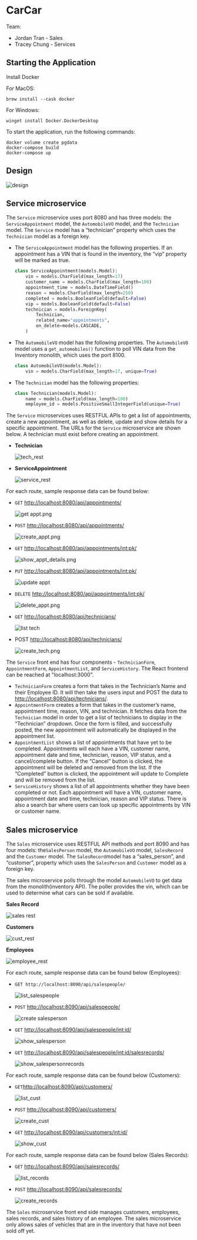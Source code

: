 # CarCar

Team:

* Jordan Tran - Sales
* Tracey Chung - Services

## Starting the Application
Install Docker

For MacOS:
```
brew install --cask docker
```

For Windows:
```
winget install Docker.DockerDesktop
```

To start the application, run the following commands:
```
docker volume create pgdata
docker-compose build
docker-compose up
```

## Design
![design](./img/proj_diagram.png)


## Service microservice

The `Service` microservice uses port 8080 and has three models: the `ServiceAppointment` model, the `AutomobileVO` model, and the `Technician` model. The `Service` model has a “technician” property which uses the `Technician` model as a foreign key.

- The `ServiceAppointment` model has the following properties. If an appointment has a VIN that is found in the inventory, the “vip” property will be marked as true.

    ```python
    class ServiceAppointment(models.Model):
        vin = models.CharField(max_length=17)
        customer_name = models.CharField(max_length=100)
        appointment_time = models.DateTimeField()
        reason = models.CharField(max_length=250)
        completed = models.BooleanField(default=False)
        vip = models.BooleanField(default=False)
        technician = models.ForeignKey(
            Technician,
            related_name="appointments",
            on_delete=models.CASCADE,
        )
    ```

- The `AutomobileVO` model has the following properties. The `AutomobileVO` model uses a `get_automobiles()` function to poll VIN data from the Inventory monolith, which uses the port 8100.

    ```python
    class AutomobileVO(models.Model):
        vin = models.CharField(max_length=17, unique=True)
    ```

- The `Technician` model has the following properties:

    ```python
    class Technician(models.Model):
        name = models.CharField(max_length=100)
        employee_id = models.PositiveSmallIntegerField(unique=True)
    ```


The `Service` microservices uses RESTFUL APIs to get a list of appointments, create a new appointment, as well as delete, update and show details for a specific appointment. The URLs for the `Service` microservice are shown below. A technician must exist before creating an appointment.

- **Technician**

    ![tech_rest](./img/technician_rest.png)

- **ServiceAppointment**

    ![service_rest](./img/service_rest.png)


For each route, sample response data can be found below:

- `GET` [http://localhost:8080/api/appointments/](http://localhost:8080/api/appointments/)

    ![get appt.png](./img/get_appt.png)

- `POST`  [http://localhost:8080/api/appointments/](http://localhost:8080/api/appointments/)

    ![create_appt.png](./img/create_appt.png)

- `GET` [http://localhost:8080/api/appointments/<int:pk>/](http://localhost:8080/api/appointments/1/)

    ![show_appt_details.png](./img/show_appt_details.png)

- `PUT` [http://localhost:8080/api/appointments/<int:pk>/](http://localhost:8080/api/appointments/1/)

    ![update appt](./img/update_appt.png)

- `DELETE` [http://localhost:8080/api/appointments/<int:pk>/](http://localhost:8080/api/appointments/1/)

    ![delete_appt.png](./img/delete_appt.png)

- `GET` [http://localhost:8080/api/technicians/](http://localhost:8080/api/technicians/)

    ![list tech](./img/get_tech.png)

- POST [http://localhost:8080/api/technicians/](http://localhost:8080/api/technicians/)

    ![create_tech.png](./img/create_tech.png)


The `Service` front end has four components - `TechnicianForm`, `AppointmentForm`, `AppointmentList`, and `ServiceHistory`. The React frontend can be reached at "localhost:3000".

- `TechnicianForm` creates a form that takes in the Technician’s Name and their Employee ID. It will then take the users input and POST the data to [http://localhost:8080/api/technicians/](http://localhost:8080/api/technicians/).
- `AppointmentForm` creates a form that takes in the customer’s name, appointment time, reason, VIN, and technician. It fetches data from the `Technician` model in order to get a list of technicians to display in the “Technician” dropdown. Once the form is filled, and successfully posted, the new appointment will automatically be displayed in the appointment list.
- `AppointmentList` shows a list of appointments that have yet to be completed. Appointments will each have a VIN, customer name, appointment date and time, technician, reason, VIP status, and a cancel/complete button. If the “Cancel” button is clicked, the appointment will be deleted and removed from the list. If the “Completed” button is clicked, the appointment will update to Complete and will be removed from the list.
- `ServiceHistory` shows a list of all appointments whether they have been completed or not. Each appointment will have a VIN, customer name, appointment date and time, technician, reason and VIP status. There is also a search bar where users can look up specific appointments by VIN or customer name.

## Sales microservice

The `Sales` microservice uses RESTFUL API methods and port 8090 and has four models: the`SalesPerson` model, the `AutomobileVO` model, `SalesRecord` and the `Customer` model. The `SalesRecord`model has a “sales_person”, and “customer”,  property which uses the `SalesPerson` and `Customer` model as a foreign key.

The sales microservice polls through the model `AutomobileVO` to get data from the monolith(inventory API). The poller provides the vin, which can be used to determine what cars can be sold if available.

**Sales Record**

![sales rest](./img/sales_rest.png)

**Customers**

![cust_rest](./img/cust_rest.png)

**Employees**

![employee_rest](./img/employees_rest.png)

For each route, sample response data can be found below (Employees):

- `GET http://localhost:8090/api/salespeople/`

    ![list_salespeople](./img/list_salesperson.png)

- `POST` [http://localhost:8090/api/salespeople/](http://localhost:8090/api/salespeople/)

    ![create salesperson](./img/create_salesperson.png)

- `GET` [http://localhost:8090/api/salespeople/<int:id>/](http://localhost:8090/api/salespeople/12/)

    ![show_salesperson](./img/show_salesperson.png)

- `GET` [http://localhost:8090/api/salespeople/<int:id>/salesrecords/](http://localhost:8090/api/salespeople/5/salesrecords/)

    ![show_salespersonrecords](./img/list_employee_salesrecord.png)


For each route, sample response data can be found below (Customers):

- `GET`[http://localhost:8090/api/customers/](http://localhost:8090/api/customers/)

    ![list_cust](./img/list_customers.png)

- `POST` [http://localhost:8090/api/customers/](http://localhost:8090/api/customers/)

    ![create_cust](./img/create_cust.png)

- `GET` [http://localhost:8090/api/customers/<int:id>/](http://localhost:8090/api/customers/8/)

    ![show_cust](./img/cust_details.png)


For each route, sample response data can be found below (Sales Records):

- `GET` [http://localhost:8090/api/salesrecords/](http://localhost:8090/api/salesrecords/)

    ![list_records](./img/list_salesrecord.png)

- `POST` [http://localhost:8090/api/salesrecords/](http://localhost:8090/api/salesrecords/)

    ![create_records](./img/create_salesrecord.png)

The `Sales` microservice front end side manages customers, employees, sales records, and sales history of an employee. The sales microservice only allows sales of vehicles that are in the inventory that have not been sold off yet.
